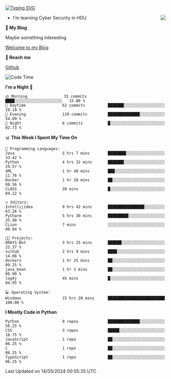 [![Typing SVG](https://readme-typing-svg.herokuapp.com?font=Fira+Code&pause=1000&random=false&width=450&height=60&lines=Hello+%F0%9F%91%8B%F0%9F%8F%BB;I'm+JBNRZ)](https://git.io/typing-svg)

<a href="#">
  <img align="right" src="https://github-readme-stats.vercel.app/api?username=JBNRZ&show_icons=true&bg_color=15,f2f7fd,E0EAFC" />
</a>

- I'm learning Cyber Security in HDU

 **🌱 My Blog**

Maybe something interesting

[Welcome to my Blog](https://jbnrz.com.cn/)

 **💬 Reach me** 

[Github](https://github.com/JBNRZ)


<!--START_SECTION:waka-->
![Code Time](http://img.shields.io/badge/Code%20Time-466%20hrs%2034%20mins-blue)

**I'm a Night 🦉** 

```text
🌞 Morning                33 commits          ████░░░░░░░░░░░░░░░░░░░░░   15.00 % 
🌆 Daytime                62 commits          ███████░░░░░░░░░░░░░░░░░░   28.18 % 
🌃 Evening                119 commits         ██████████████░░░░░░░░░░░   54.09 % 
🌙 Night                  6 commits           █░░░░░░░░░░░░░░░░░░░░░░░░   02.73 % 
```


📊 **This Week I Spent My Time On** 

```text
💬 Programming Languages: 
Java                     5 hrs 7 mins        ████████░░░░░░░░░░░░░░░░░   33.42 % 
Python                   4 hrs 32 mins       ███████░░░░░░░░░░░░░░░░░░   29.57 % 
XML                      1 hr 48 mins        ███░░░░░░░░░░░░░░░░░░░░░░   11.76 % 
Docker                   1 hr 18 mins        ██░░░░░░░░░░░░░░░░░░░░░░░   08.56 % 
CLASS                    38 mins             █░░░░░░░░░░░░░░░░░░░░░░░░   04.22 % 

🔥 Editors: 
Intellijidea             9 hrs 42 mins       ████████████████░░░░░░░░░   63.26 % 
PyCharm                  5 hrs 30 mins       █████████░░░░░░░░░░░░░░░░   35.90 % 
CLion                    7 mins              ░░░░░░░░░░░░░░░░░░░░░░░░░   00.84 % 

🐱‍💻 Projects: 
0RAYS-Bot                3 hrs 25 mins       ██████░░░░░░░░░░░░░░░░░░░   22.37 % 
vulhub                   2 hrs 9 mins        ████░░░░░░░░░░░░░░░░░░░░░   14.08 % 
dockers                  1 hr 25 mins        ██░░░░░░░░░░░░░░░░░░░░░░░   09.25 % 
java_bean                1 hr 3 mins         ██░░░░░░░░░░░░░░░░░░░░░░░   06.90 % 
log4j                    45 mins             █░░░░░░░░░░░░░░░░░░░░░░░░   04.95 % 

💻 Operating System: 
Windows                  15 hrs 20 mins      █████████████████████████   100.00 % 
```

**I Mostly Code in Python** 

```text
Python                   9 repos             ██████████████░░░░░░░░░░░   56.25 % 
CSS                      3 repos             █████░░░░░░░░░░░░░░░░░░░░   18.75 % 
JavaScript               1 repo              ██░░░░░░░░░░░░░░░░░░░░░░░   06.25 % 
C                        1 repo              ██░░░░░░░░░░░░░░░░░░░░░░░   06.25 % 
TypeScript               1 repo              ██░░░░░░░░░░░░░░░░░░░░░░░   06.25 % 
```




 Last Updated on 14/05/2024 00:55:35 UTC
<!--END_SECTION:waka-->
